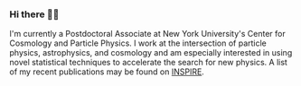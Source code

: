 ### Hi there 👋🏽

I'm currently a Postdoctoral Associate at New York University's Center for Cosmology and Particle Physics. I work at the intersection of particle physics, astrophysics, and cosmology and am especially interested in using novel statistical techniques to accelerate the search for new physics. A list of my recent publications may be found on [INSPIRE](https://inspirehep.net/authors/1394493).
